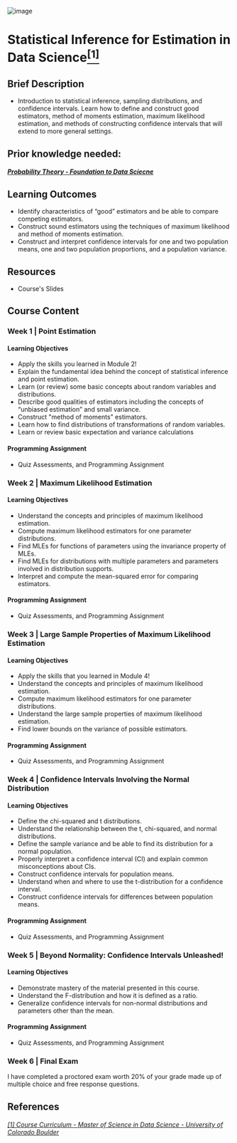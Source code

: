 ![image](https://github.com/laithrasheed/DTSA5304_Fundamentals_of_Data_Visualization/assets/124019127/031aa6ba-746d-459b-8eb0-3fdde64eac4b)

# Statistical Inference for Estimation in Data Science[<sup>[1]</sup>](#reference-1)				

## Brief Description
- Introduction to statistical inference, sampling distributions, and confidence intervals. Learn how to define and construct good estimators, method of moments estimation, maximum likelihood estimation, and methods of constructing confidence intervals that will extend to more general settings.

## Prior knowledge needed: 

##### [Probability Theory - Foundation to Data Sciecne](https://github.com/laithrasheed/MSDS_Program_Private/tree/main/Data%20Science%20Foundations/Statistical%20Inference/Probability%20Theory%20-%20Foundation%20to%20Data%20Science)

## Learning Outcomes

- Identify characteristics of “good” estimators and be able to compare competing estimators.
- Construct sound estimators using the techniques of maximum likelihood and method of moments estimation.
- Construct and interpret confidence intervals for one and two population means, one and two population proportions, and a population variance.

## Resources

- Course's Slides

## Course Content

### Week 1 | Point Estimation


#### Learning Objectives

- Apply the skills you learned in Module 2!
- Explain the fundamental idea behind the concept of statistical inference and point estimation.
- Learn (or review) some basic concepts about random variables and distributions.
- Describe good qualities of estimators including the concepts of “unbiased estimation” and small variance.
- Construct "method of moments" estimators.
- Learn how to find distributions of transformations of random variables.
- Learn or review basic expectation and variance calculations

#### Programming Assignment

- Quiz Assessments, and Programming Assignment

### Week 2 | Maximum Likelihood Estimation


#### Learning Objectives

- Understand the concepts and principles of maximum likelihood estimation.
- Compute maximum likelihood estimators for one parameter distributions.
- Find MLEs for functions of parameters using the invariance property of MLEs.
- Find MLEs for distributions with multiple parameters and parameters involved in distribution supports.
- Interpret and compute the mean-squared error for comparing estimators.

#### Programming Assignment

- Quiz Assessments, and Programming Assignment

### Week 3 | Large Sample Properties of Maximum Likelihood Estimation


#### Learning Objectives

- Apply the skills that you learned in Module 4!
- Understand the concepts and principles of maximum likelihood estimation.
- Compute maximum likelihood estimators for one parameter distributions.
- Understand the large sample properties of maximum likelihood estimation.
- Find lower bounds on the variance of possible estimators.

#### Programming Assignment

- Quiz Assessments, and Programming Assignment

### Week 4 |  Confidence Intervals Involving the Normal Distribution


#### Learning Objectives

- Define the chi-squared and t distributions.
- Understand the relationship between the t, chi-squared, and normal distributions.
- Define the sample variance and be able to find its distribution for a normal population.
- Properly interpret a confidence interval (CI) and explain common misconceptions about CIs.
- Construct confidence intervals for population means.
- Understand when and where to use the t-distribution for a confidence interval.
- Construct confidence intervals for differences between population means.

#### Programming Assignment

- Quiz Assessments, and Programming Assignment

### Week 5 |  Beyond Normality: Confidence Intervals Unleashed!


#### Learning Objectives

- Demonstrate mastery of the material presented in this course.
- Understand the F-distribution and how it is defined as a ratio.
- Generalize confidence intervals for non-normal distributions and parameters other than the mean.

#### Programming Assignment

- Quiz Assessments, and Programming Assignment

### Week 6 | Final Exam

I have completed a proctored exam worth 20% of your grade made up of multiple choice and free response questions.


## References
###### <a name="reference-1"></a>[[1] Course Curriculum - Master of Science in Data Science - University of Colorado Boulder](https://www.colorado.edu/program/data-science/coursera/curriculum/dtsa5002)
